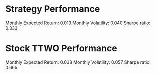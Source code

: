 # Strategy Performance
Monthly Expected Return: 0.013
Monthly Volatility: 0.040
Sharpe ratio: 0.333
# Stock TTWO Performance
Monthly Expected Return: 0.038
Monthly Volatility: 0.057
Sharpe ratio: 0.665
